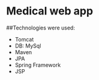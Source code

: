 # Medical web app

##Technologies were used:
- Tomcat
- DB: MySql
- Maven
- JPA
- Spring Framework
- JSP
